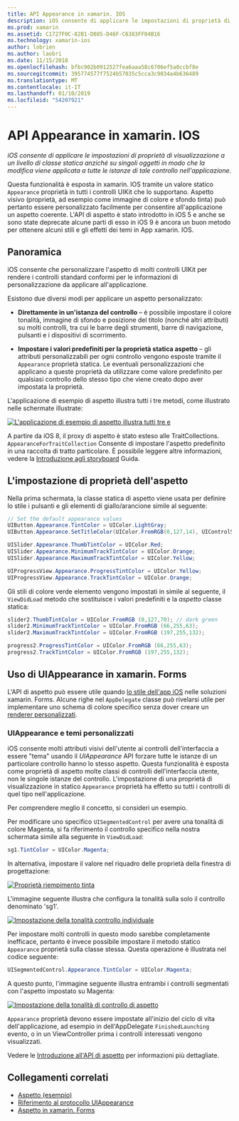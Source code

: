 ```yaml
---
title: API Appearance in xamarin. IOS
description: iOS consente di applicare le impostazioni di proprietà di visualizzazione a un livello di classe statica anziché su singoli oggetti in modo che la modifica viene applicata a tutte le istanze di tale controllo nell'applicazione.
ms.prod: xamarin
ms.assetid: C1727F0C-82B1-D085-D46F-C6383FF04B16
ms.technology: xamarin-ios
author: lobrien
ms.author: laobri
ms.date: 11/15/2018
ms.openlocfilehash: bfbc902b0912527fea6aaa58c6706ef5a0ccbf8e
ms.sourcegitcommit: 395774577f7524b57035c5cca3c9034a4b636489
ms.translationtype: MT
ms.contentlocale: it-IT
ms.lasthandoff: 01/10/2019
ms.locfileid: "54207921"
---
```

# <a name="appearance-api-in-xamarinios"></a>API Appearance in xamarin. IOS

_iOS consente di applicare le impostazioni di proprietà di visualizzazione a un livello di classe statica anziché su singoli oggetti in modo che la modifica viene applicata a tutte le istanze di tale controllo nell'applicazione._

Questa funzionalità è esposta in xamarin. IOS tramite un valore statico `Appearance` proprietà in tutti i controlli UIKit che lo supportano. Aspetto visivo (proprietà, ad esempio come immagine di colore e sfondo tinta) può pertanto essere personalizzato facilmente per consentire all'applicazione un aspetto coerente. L'API di aspetto è stato introdotto in iOS 5 e anche se sono state deprecate alcune parti di esso in iOS 9 è ancora un buon metodo per ottenere alcuni stili e gli effetti dei temi in App xamarin. IOS.

## <a name="overview"></a>Panoramica

iOS consente che personalizzare l'aspetto di molti controlli UIKit per rendere i controlli standard conformi per le informazioni di personalizzazione da applicare all'applicazione.

Esistono due diversi modi per applicare un aspetto personalizzato:

- **Direttamente in un'istanza del controllo** – è possibile impostare il colore tonalità, immagine di sfondo e posizione del titolo (nonché altri attributi) su molti controlli, tra cui le barre degli strumenti, barre di navigazione, pulsanti e i dispositivi di scorrimento.

- **Impostare i valori predefiniti per la proprietà statica aspetto** – gli attributi personalizzabili per ogni controllo vengono esposte tramite il `Appearance` proprietà statica. Le eventuali personalizzazioni che applicano a queste proprietà da utilizzare come valore predefinito per qualsiasi controllo dello stesso tipo che viene creato dopo aver impostata la proprietà.

L'applicazione di esempio di aspetto illustra tutti i tre metodi, come illustrato nelle schermate illustrate:

[![](introduction-to-the-appearance-api-images/appearance01-sml.png "L'applicazione di esempio di aspetto illustra tutti tre e")](introduction-to-the-appearance-api-images/appearance01.png#lightbox)

A partire da iOS 8, il proxy di aspetto è stato esteso alle TraitCollections.
 `AppearanceForTraitCollection` Consente di impostare l'aspetto predefinito in una raccolta di tratto particolare. È possibile leggere altre informazioni, vedere la [Introduzione agli storyboard](~/ios/user-interface/storyboards/unified-storyboards.md) Guida.

## <a name="setting-appearance-properties"></a>L'impostazione di proprietà dell'aspetto

Nella prima schermata, la classe statica di aspetto viene usata per definire lo stile i pulsanti e gli elementi di giallo/arancione simile al seguente:

```csharp
// Set the default appearance values
UIButton.Appearance.TintColor = UIColor.LightGray;
UIButton.Appearance.SetTitleColor(UIColor.FromRGB(0,127,14), UIControlState.Normal);

UISlider.Appearance.ThumbTintColor = UIColor.Red;
UISlider.Appearance.MinimumTrackTintColor = UIColor.Orange;
UISlider.Appearance.MaximumTrackTintColor = UIColor.Yellow;

UIProgressView.Appearance.ProgressTintColor = UIColor.Yellow;
UIProgressView.Appearance.TrackTintColor = UIColor.Orange;
```

Gli stili di colore verde elemento vengono impostati in simile al seguente, il `ViewDidLoad` metodo che sostituisce i valori predefiniti e la *aspetto* classe statica:

```csharp
slider2.ThumbTintColor = UIColor.FromRGB (0,127,70); // dark green
slider2.MinimumTrackTintColor = UIColor.FromRGB (66,255,63);
slider2.MaximumTrackTintColor = UIColor.FromRGB (197,255,132);
```

```csharp
progress2.ProgressTintColor = UIColor.FromRGB (66,255,63);
progress2.TrackTintColor = UIColor.FromRGB (197,255,132);
```

## <a name="using-uiappearance-in-xamarinforms"></a>Uso di UIAppearance in xamarin. Forms

L'API di aspetto può essere utile quando [lo stile dell'app iOS](~/xamarin-forms/platform/ios/formatting.md#uiappearance) nelle soluzioni xamarin. Forms. Alcune righe nel `AppDelegate` classe può rivelarsi utile per implementare uno schema di colore specifico senza dover creare un [renderer personalizzati](~/xamarin-forms/app-fundamentals/custom-renderer/index.md).

### <a name="custom-themes-and-uiappearance"></a>UIAppearance e temi personalizzati

iOS consente molti attributi visivi dell'utente ai controlli dell'interfaccia a essere "tema" usando il *UIAppearance* API forzare tutte le istanze di un particolare controllo hanno lo stesso aspetto. Questa funzionalità è esposta come proprietà di aspetto molte classi di controlli dell'interfaccia utente, non le singole istanze del controllo. L'impostazione di una proprietà di visualizzazione in statico `Appearance` proprietà ha effetto su tutti i controlli di quel tipo nell'applicazione.

Per comprendere meglio il concetto, si consideri un esempio.

Per modificare uno specifico `UISegmentedControl` per avere una tonalità di colore Magenta, si fa riferimento il controllo specifico nella nostra schermata simile alla seguente in `ViewDidLoad`:

```csharp
sg1.TintColor = UIColor.Magenta;
```

In alternativa, impostare il valore nel riquadro delle proprietà della finestra di progettazione:

[![](introduction-to-the-appearance-api-images/propertiespadtint.png "Proprietà riempimento tinta")](introduction-to-the-appearance-api-images/propertiespadtint.png#lightbox)

L'immagine seguente illustra che configura la tonalità sulla solo il controllo denominato 'sg1'.

[![](introduction-to-the-appearance-api-images/image53.png "Impostazione della tonalità controllo individuale")](introduction-to-the-appearance-api-images/image53.png#lightbox)

Per impostare molti controlli in questo modo sarebbe completamente inefficace, pertanto è invece possibile impostare il metodo statico `Appearance` proprietà sulla classe stessa. Questa operazione è illustrata nel codice seguente:

```csharp
UISegmentedControl.Appearance.TintColor = UIColor.Magenta;
```

A questo punto, l'immagine seguente illustra entrambi i controlli segmentati con l'aspetto impostato su Magenta:

[![](introduction-to-the-appearance-api-images/image54.png "Impostazione della tonalità di controllo di aspetto")](introduction-to-the-appearance-api-images/image54.png#lightbox)

`Appearance` proprietà devono essere impostate all'inizio del ciclo di vita dell'applicazione, ad esempio in dell'AppDelegate `FinishedLaunching` evento, o in un ViewController prima i controlli interessati vengono visualizzati.

Vedere le [Introduzione all'API di aspetto](~/ios/user-interface/ios-ui/introduction-to-the-appearance-api.md) per informazioni più dettagliate.

## <a name="related-links"></a>Collegamenti correlati

- [Aspetto (esempio)](https://developer.xamarin.com/samples/monotouch/Appearance/)
- [Riferimento al protocollo UIAppearance](https://developer.apple.com/library/ios/documentation/UIKit/Reference/UIAppearance_Protocol/)
- [Aspetto in xamarin. Forms](~/xamarin-forms/platform/ios/formatting.md#uiappearance)
